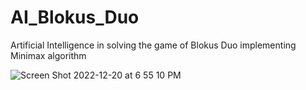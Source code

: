 # AI_Blokus_Duo

Artificial Intelligence in solving the game of Blokus Duo implementing Minimax algorithm

![Screen Shot 2022-12-20 at 6 55 10 PM](https://user-images.githubusercontent.com/77305747/208803117-1714ce34-7f42-4267-82fd-2b8c915b3aea.png)
